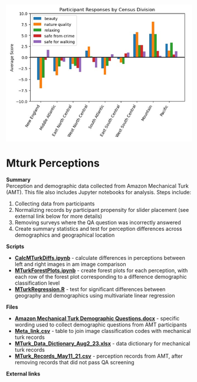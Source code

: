 <img src = "/images/ParticipantResponsesByCensus.jpg" width="700">

# Mturk Perceptions

**Summary** <br>
Perception and demographic data collected from Amazon Mechanical Turk (AMT).  This file also includes Jupyter notebooks for analysis.  Steps include:
1) Collecting data from participants
2) Normalizing records by participant propensity for slider placement (see external link below for more details)
3) Removing surveys where the QA question was incorrectly answered
4) Create summary statistics and test for perception differences across demographics and geographical location

**Scripts** <br>
- **[CalcMTurkDiffs.ipynb]()** - calculate differences in perceptions between left and right images in am image comparison
- **[MTurkForestPlots.ipynb]()** - create forest plots for each perception, with each row of the forest plot corresponding to a difference demographic classification level
- **[MTurkRegression.R]()** - test for significant differences between geography and demographics using multivariate linear regression

**Files** <br>
- **[Amazon Mechanical Turk Demographic Questions.docx](https://github.com/larkinandy/NationalStreetViewPerceptions/blob/main/files/Amazon_Mechanical_Turk_Demographic_Questions.docx)** - specific wording used to collect demographic questions from AMT participants
- **[Meta_link.csv](https://github.com/larkinandy/NationalStreetViewPerceptions/blob/main/files/meta_link.csv)** - table to join image classification codes with mechanical turk records
- **[MTurk_Data_Dictionary_Aug2_23.xlsx](https://github.com/larkinandy/NationalStreetViewPerceptions/blob/main/files/MTurk_Data_Dictionary_Aug2_23.xlsx)** - data dictionary for mechanical turk records
- **[MTurk_Records_May11_21.csv](https://github.com/larkinandy/NationalStreetViewPerceptions/blob/main/files/MTurk_Records_May11_21.csv)** - perception records from AMT, after removing records that did not pass QA screening

**External links**
